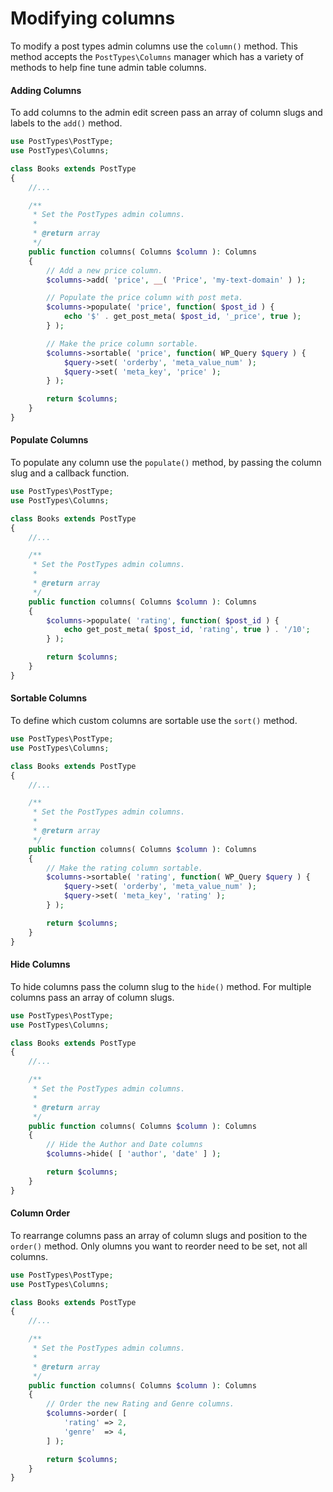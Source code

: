 # Modifying columns

To modify a post types admin columns use the `column()` method. This method accepts the `PostTypes\Columns` manager which has a variety of methods to help fine tune admin table columns.

#### Adding Columns

To add columns to the admin edit screen pass an array of column slugs and labels to the `add()` method.

```php
use PostTypes\PostType;
use PostTypes\Columns;

class Books extends PostType
{
    //...

    /**
     * Set the PostTypes admin columns.
     *
     * @return array
     */
    public function columns( Columns $column ): Columns
    {
        // Add a new price column.
        $columns->add( 'price', __( 'Price', 'my-text-domain' ) );

        // Populate the price column with post meta.
        $columns->populate( 'price', function( $post_id ) {
            echo '$' . get_post_meta( $post_id, '_price', true );
        } );

        // Make the price column sortable.
        $columns->sortable( 'price', function( WP_Query $query ) {
            $query->set( 'orderby', 'meta_value_num' );
            $query->set( 'meta_key', 'price' );
        } );

        return $columns;
    }
}
```

#### Populate Columns

To populate any column use the `populate()` method, by passing the column slug and a callback function.

```php
use PostTypes\PostType;
use PostTypes\Columns;

class Books extends PostType
{
    //...

    /**
     * Set the PostTypes admin columns.
     *
     * @return array
     */
    public function columns( Columns $column ): Columns
    {
        $columns->populate( 'rating', function( $post_id ) {
            echo get_post_meta( $post_id, 'rating', true ) . '/10';
        } );

        return $columns;
    }
}
```

#### Sortable Columns

To define which custom columns are sortable use the `sort()` method.

```php
use PostTypes\PostType;
use PostTypes\Columns;

class Books extends PostType
{
    //...

    /**
     * Set the PostTypes admin columns.
     *
     * @return array
     */
    public function columns( Columns $column ): Columns
    {
        // Make the rating column sortable.
        $columns->sortable( 'rating', function( WP_Query $query ) {
            $query->set( 'orderby', 'meta_value_num' );
            $query->set( 'meta_key', 'rating' );
        } );

        return $columns;
    }
}
```

#### Hide Columns

To hide columns pass the column slug to the `hide()` method. For multiple columns pass an array of column slugs.

```php
use PostTypes\PostType;
use PostTypes\Columns;

class Books extends PostType
{
    //...

    /**
     * Set the PostTypes admin columns.
     *
     * @return array
     */
    public function columns( Columns $column ): Columns
    {
        // Hide the Author and Date columns
        $columns->hide( [ 'author', 'date' ] );

        return $columns;
    }
}
```

#### Column Order

To rearrange columns pass an array of column slugs and position to the `order()` method. Only olumns you want to reorder need to be set, not all columns.


```php
use PostTypes\PostType;
use PostTypes\Columns;

class Books extends PostType
{
    //...

    /**
     * Set the PostTypes admin columns.
     *
     * @return array
     */
    public function columns( Columns $column ): Columns
    {
        // Order the new Rating and Genre columns.
        $columns->order( [
            'rating' => 2,
            'genre'  => 4,
        ] );

        return $columns;
    }
}
```



